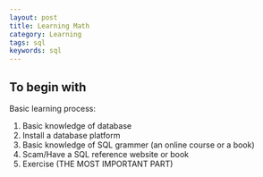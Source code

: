 ```yaml
---
layout: post
title: Learning Math 
category: Learning
tags: sql
keywords: sql
---
```


## To begin with ##

Basic learning process:
1. Basic knowledge of database
2. Install a database platform
3. Basic knowledge of SQL grammer (an online course or a book)
4. Scam/Have a SQL reference website or book
5. Exercise (THE MOST IMPORTANT PART)


